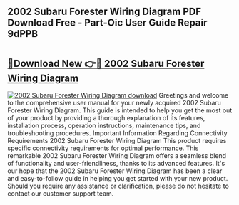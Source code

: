 ## 2002 Subaru Forester Wiring Diagram PDF Download Free - Part-Oic User Guide Repair 9dPPB

# <h2><a href="http://dfl12k.blite.top/?on=2002+Subaru+Forester+Wiring+Diagram">🔗Download New 👉🔴 2002 Subaru Forester Wiring Diagram</a></h2>

[![2002 Subaru Forester Wiring Diagram download](https://i.imgur.com/lujVjoI.png)](http://dfl12k.blite.top/?on=2002+Subaru+Forester+Wiring+Diagram)
Greetings and welcome to the comprehensive user manual for your newly acquired 2002 Subaru Forester Wiring Diagram. This guide is intended to help you get the most out of your product by providing a thorough explanation of its features, installation process, operation instructions, maintenance tips, and troubleshooting procedures. Important Information Regarding Connectivity Requirements 2002 Subaru Forester Wiring Diagram This product requires specific connectivity requirements for optimal performance. This remarkable 2002 Subaru Forester Wiring Diagram offers a seamless blend of functionality and user-friendliness, thanks to its advanced features. It's our hope that the 2002 Subaru Forester Wiring Diagram has been a clear and easy-to-follow guide in helping you get started with your new product. Should you require any assistance or clarification, please do not hesitate to contact our customer support team.
